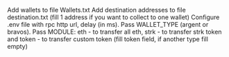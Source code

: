 Add wallets to file Wallets.txt
Add destination addresses to file destination.txt (fill 1 address if you want to collect to one wallet)
Configure .env file with rpc http url, delay (in ms). Pass WALLET_TYPE (argent or bravos). Pass MODULE: eth - to transfer all eth, strk - to transfer strk token and token - to transfer custom token (fill token field, if another type fill empty)
